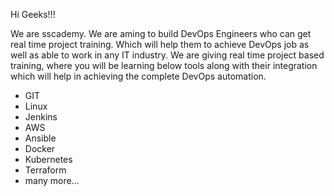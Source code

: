 Hi Geeks!!!

We are sscademy. We are aming to build DevOps Engineers who can get real time project training. Which will help them to achieve DevOps job as well as able to work in any IT industry. We are giving real time project based training, where you will be learning below tools along with their integration which will help in achieving the complete DevOps automation.

- GIT
- Linux
- Jenkins
- AWS
- Ansible 
- Docker 
- Kubernetes
- Terraform
- many more...



